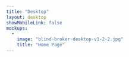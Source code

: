 ```yaml
---
title: "Desktop"
layout: desktop
showMobileLink: false
mockups:
  -
    image: "blind-broker-desktop-v1-2-2.jpg"
    title: "Home Page"
---
```

